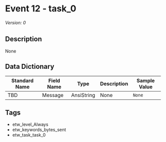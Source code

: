 # Event 12 - task_0
###### Version: 0

## Description
None

## Data Dictionary
|Standard Name|Field Name|Type|Description|Sample Value|
|---|---|---|---|---|
|TBD|Message|AnsiString|None|`None`|

## Tags
* etw_level_Always
* etw_keywords_bytes_sent
* etw_task_task_0